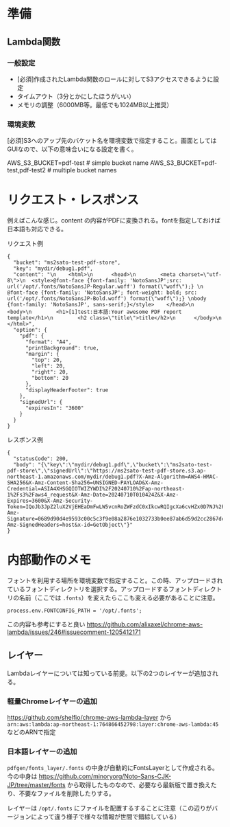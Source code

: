 # 準備

## Lambda関数
### 一般設定
- [必須]作成されたLambda関数のロールに対してS3アクセスできるように設定
- タイムアウト（3分とかにしたほうがいい）
- メモリの調整（6000MB等。最低でも1024MB以上推奨）

### 環境変数
[必須]S3へのアップ先のバケット名を環境変数で指定すること。画面としてはGUIなので、以下の意味合いになる設定を書く。

AWS_S3_BUCKET=pdf-test # simple bucket name
AWS_S3_BUCKET=pdf-test,pdf-test2 # multiple bucket names

# リクエスト・レスポンス

例えばこんな感じ。content の内容がPDFに変換される。fontを指定しておけば日本語も対応できる。

リクエスト例

```
{
  "bucket": "ms2sato-test-pdf-store",
  "key": "mydir/debug1.pdf",
  "content": "\n    <html>\n      <head>\n        <meta charset=\"utf-8\">\n  <style>@font-face {font-family: 'NotoSansJP';src: url('/opt/.fonts/NotoSansJP-Regular.woff') format(\"woff\");} \n @font-face {font-family: 'NotoSansJP'; font-weight: bold; src: url('/opt/.fonts/NotoSansJP-Bold.woff') format(\"woff\");} \nbody {font-family: 'NotoSansJP', sans-serif;}</style>    </head>\n      <body>\n        <h1>[1]test:日本語:Your awesome PDF report template</h1>\n        <h2 class=\"title\">title</h2>\n      </body>\n    </html>",
  "option": {
    "pdf": {
      "format": "A4",
      "printBackground": true,
      "margin": {
        "top": 20,
        "left": 20,
        "right": 20,
        "bottom": 20
      },
      "displayHeaderFooter": true
    },
    "signedUrl": {
      "expiresIn": "3600"
    }
  }
}
```

レスポンス例

```
{
  "statusCode": 200,
  "body": "{\"key\":\"mydir/debug1.pdf\",\"bucket\":\"ms2sato-test-pdf-store\",\"signedUrl\":\"https://ms2sato-test-pdf-store.s3.ap-northeast-1.amazonaws.com/mydir/debug1.pdf?X-Amz-Algorithm=AWS4-HMAC-SHA256&X-Amz-Content-Sha256=UNSIGNED-PAYLOAD&X-Amz-Credential=ASIA4XHSGQIOTWIZYWDI%2F20240710%2Fap-northeast-1%2Fs3%2Faws4_request&X-Amz-Date=20240710T010424Z&X-Amz-Expires=3600&X-Amz-Security-Token=IQoJb3JpZ2luX2VjEHEaDmFwLW5vcnRoZWFzdC0xIkcwRQIgcXa6cvHZx0D7NJ%2FvIAqmJm2Zb9SYOLoop%2BT1y0yO17ACIQDpir92U4ZHNfnLbmmJgWL4VcO419yYsG1FsTj7mlsiGCq0Awg6EAAaDDg3NDUzMzc4MjA0NSIMobS0tsOSMLxvea9zKpED5j%2BUPf6tIm6%2Fe9X5%2FZbjQD%2Fam%2Flu0XXTnv7deDao2hhMkOscQACMzlBXrrxa0LKVQ31KXY4WDuUIq9KeozfXPEXTuiAD%2Bx62G54I3L5bvnbxt04198TvIi6w78Hy6i%2Fec%2BJL6s8YRoyANopRrmTxGYoJermqu%2FVW88lWHl%2FQyJtvP6Ovry2AlZvFOcy9DDftJvNu5tIY0beQca9zE9nSYM4EuY8tTLl6OaNXHKWwnhC4G%2B3GNWo9XFEmxaqek5Z%2BaqL2B6veGMbHGzsai07fXXB6VeawFMcDhrusf%2Bk%2F2BuJpDYe%2BEGQMp%2B56nRTz0Kx63CRnAoFdeBII6cA5SmkXBogklpQ%2BdY9kHj9%2FlWj9NE%2FP5QsrXF%2FB5myd%2FOePX62mjipbs3D8JCZKafDET85HS2e0Iwb37B442HOkNClZ67Kd2Eh0lh0gyIdFam81O%2FYrBIXg3cmFVNl1%2ByB3JLxtIxU1362oAxcq7vf8F%2FyHIERYnkCzjZkk%2BldSPsB1r61D%2FIy9qNoA8Cfp8Uh9nNexRMwkLy3tAY6ngFlAaeG0l6fu9tNOM9M5tr64zKTFneaLVx9Up%2BLw96ODeOc2y8KXbycXOO2YlZAqYPu4yLwyM0olbfrkGi1Bzskg1XHEg6dYNGOR03Vwu7tpHVC3wZBZZT0tvKoEPryIi3oiLc752H5gsunk5QZPowGZIXWnihBWUFD6l1Jqxf%2B%2BC3tXDr4P1ulrp%2FFgcw8apD%2FmzJzwnbmjkeue%2BXGgg%3D%3D&X-Amz-Signature=0689d90d4e9593c00c5c3f9e08a2876e1032733b0ee87ab6d59d2cc2867dc66e&X-Amz-SignedHeaders=host&x-id=GetObject\"}"
}
```

# 内部動作のメモ

フォントを利用する場所を環境変数で指定すること。この時、アップロードされているフォントディレクトリを選択する。アップロードするフォントディレクトリの名前（ここでは `.fonts`）を変えたらここも変える必要があることに注意。

```
process.env.FONTCONFIG_PATH = '/opt/.fonts';
```

この内容も参考にすると良い
https://github.com/alixaxel/chrome-aws-lambda/issues/246#issuecomment-1205412171


## レイヤー

Lambdaレイヤーについては知っている前提。以下の2つのレイヤーが追加される。

### 軽量Chromeレイヤーの追加

https://github.com/shelfio/chrome-aws-lambda-layer
から `arn:aws:lambda:ap-northeast-1:764866452798:layer:chrome-aws-lambda:45` などのARNで指定

### 日本語レイヤーの追加

`pdfgen/fonts_layer/.fonts` の中身が自動的にFontsLayerとして作成される。今の中身は https://github.com/minoryorg/Noto-Sans-CJK-JP/tree/master/fonts から取得したものなので、必要なら最新版で置き換えたり、不要なファイルを削除したりする。

レイヤーは `/opt/.fonts` にファイルを配置するすることに注意（この辺りがバージョンによって違う様子で様々な情報が世間で錯綜している）
